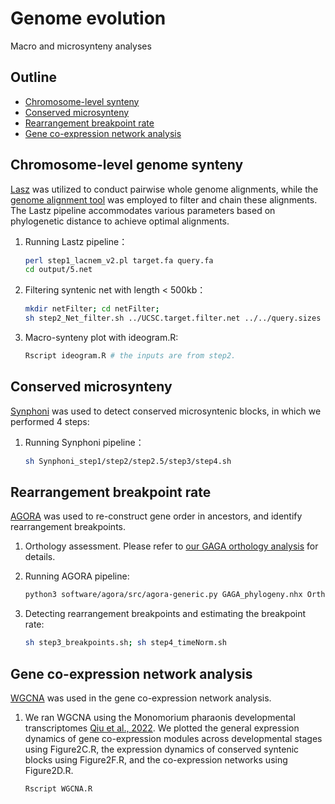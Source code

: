 # Genome evolution

Macro and microsynteny analyses

## Outline

- [Chromosome-level synteny](#Chromosome-level)
- [Conserved microsynteny](#Conserved)
- [Rearrangement breakpoint rate](#Rearrangement)
- [Gene co-expression network analysis](#Gene)

## Chromosome-level genome synteny

[Lasz](https://github.com/lastz/lastz) was utilized to conduct pairwise whole genome alignments, while the [genome alignment tool](https://github.com/hillerlab/GenomeAlignmentTools) was employed to filter and chain these alignments. The Lastz pipeline accommodates various parameters based on phylogenetic distance to achieve optimal alignments.
1. Running Lastz pipeline：

    ```bash
    perl step1_lacnem_v2.pl target.fa query.fa
    cd output/5.net
    ```

2. Filtering syntenic net with length < 500kb：

    ```bash
    mkdir netFilter; cd netFilter;
    sh step2_Net_filter.sh ../UCSC.target.filter.net ../../query.sizes
    ```

3. Macro-synteny plot with ideogram.R:

    ```bash
    Rscript ideogram.R # the inputs are from step2.
    ```

## Conserved microsynteny

[Synphoni](https://github.com/nsmro/synphoni) was used to detect conserved  microsyntenic blocks, in which we performed 4 steps:
1. Running Synphoni pipeline：

    ```bash
    sh Synphoni_step1/step2/step2.5/step3/step4.sh
    ```

## Rearrangement breakpoint rate

[AGORA](https://github.com/DyogenIBENS/Agora) was used to re-construct gene order in ancestors, and identify rearrangement breakpoints.

1. Orthology assessment. Please refer to [our GAGA orthology analysis](https://github.com/schraderL/GAGA/tree/main/06_Analyses/Orthology) for details.


2. Running AGORA pipeline:

    ```bash
    python3 software/agora/src/agora-generic.py GAGA_phylogeny.nhx Orthogroups/orthologyGroups.%s.list genes/genesSTE.%s.list.bz2 -workingDir=output
    ```

3. Detecting rearrangement breakpoints and estimating the breakpoint rate:

    ```bash
    sh step3_breakpoints.sh; sh step4_timeNorm.sh
    ```

## Gene co-expression network analysis

[WGCNA](https://bmcbioinformatics.biomedcentral.com/articles/10.1186/1471-2105-9-559) was used in the gene co-expression network analysis.

1. We ran WGCNA using the Monomorium pharaonis developmental transcriptomes [Qiu et al., 2022](https://www.nature.com/articles/s41559-022-01884-y). We plotted the general expression dynamics of gene co-expression modules across developmental stages using Figure2C.R, the expression dynamics of conserved syntenic blocks using Figure2F.R, and the co-expression networks using Figure2D.R.

    ```bash
    Rscript WGCNA.R 
    ```

